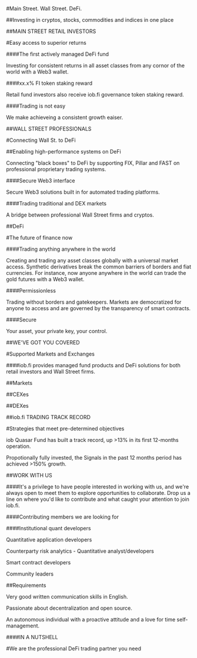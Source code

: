 #Main Street. Wall Street. DeFi.

##Investing in cryptos, stocks, commodities and indices in one place

##MAIN STREET RETAIL INVESTORS

#Easy access to superior returns

####The first actively managed DeFi fund

Investing for consistent returns in all asset classes from any cornor of the world with a Web3 wallet.

####xx.x% FI token staking reward

Retail fund investors also receive iob.fi governance token staking reward.

####Trading is not easy

We make achieveing a consistent growth eaiser.

##WALL STREET PROFESSIONALS

#Connecting Wall St. to DeFi

##Enabling high-performance systems on DeFi

Connecting "black boxes" to DeFi by supporting FIX, Pillar and FAST on professional proprietary trading systems.

####Secure Web3 interface

Secure Web3 solutions built in for automated trading platforms.

####Trading traditional and DEX markets

A bridge between professional Wall Street firms and cryptos.

##DeFi

#The future of finance now

####Trading anything anywhere in the world

Creating and trading any asset classes globally with a universal market access. Synthetic derivatives break the common barriers of borders and fiat currencies. For instance, now anyone anywhere in the world can trade the gold futures with a Web3 wallet.

####Permissionless

Trading without borders and gatekeepers. Markets are democratized for anyone to access and are governed by the transparency of smart contracts.

####Secure

Your asset, your private key, your control.

##WE'VE GOT YOU COVERED

#Supported Markets and Exchanges

####iob.fi provides managed fund products and DeFi solutions for both retail investors and Wall Street firms.

##Markets

##CEXes

##DEXes

##iob.fi TRADING TRACK RECORD

#Strategies that meet pre-determined objectives

iob Quasar Fund has built a track record, up >13% in its first 12-months operation.

Propotionally fully invested, the Signals in the past 12 months period has achieved >150% growth.

##WORK WITH US

####It's a privilege to have people interested in working with us, and we're always open to meet them to explore opportunities to collaborate. Drop us a line on where you'd like to contribute and what caught your attention to join iob.fi.

####Contributing members we are looking for

####Institutional quant developers

Quantitative application developers

Counterparty risk analytics - Quantitative analyst/developers

Smart contract developers

Community leaders

##Requirements

Very good written communication skills in English.

Passionate about decentralization and open source.

An autonomous individual with a proactive attitude and a love for time self-management.

####IN A NUTSHELL

#We are the professional DeFi trading partner you need